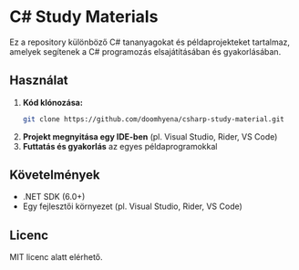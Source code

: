 # C# Study Materials
Ez a repository különböző C# tananyagokat és példaprojekteket tartalmaz, amelyek segítenek a C# programozás elsajátításában és gyakorlásában.

## Használat
1. **Kód klónozása:**
   ```bash
   git clone https://github.com/doomhyena/csharp-study-material.git
   ```
2. **Projekt megnyitása egy IDE-ben** (pl. Visual Studio, Rider, VS Code)
3. **Futtatás és gyakorlás** az egyes példaprogramokkal

## Követelmények
- .NET SDK (6.0+)
- Egy fejlesztői környezet (pl. Visual Studio, Rider, VS Code)

## Licenc
MIT licenc alatt elérhető.

